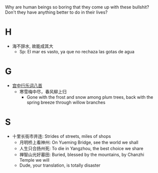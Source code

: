 Why are human beings so boring that they come up with these bullshit? Don't they have anything better to do in their lives? 
# H
- 海不辞水, 故能成其大
  - Sp: El mar es vasto, ya que no rechaza las gotas de agua

# G
- [宫中行乐词八首](http://www.guoxuemeng.com/mingju/427988.html)
  - 寒雪梅中尽，春风柳上归
    - Gone with the frost and snow among plum trees, back with the spring breeze through willow branches


# S
- 十里长街市井连: Strides of streets, miles of shops
  - 月明桥上看神州: On Yueming Bridge, see the world we shall
  - 人生只合扬州死: To die in Yangzhou, the best choice we share
  - 禅智山光好墓田: Buried, blessed by the mountains, by Chanzhi Temple we will
  - Dude, your translation, is totally disaster